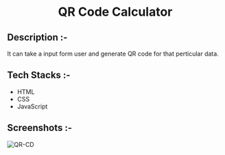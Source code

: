 # <p align="center">QR Code Calculator</p>

## Description :-

It can take a input form user and  generate  QR code for that perticular data.

## Tech Stacks :-

- HTML
- CSS
- JavaScript

## Screenshots :-

![QR-CD](https://github.com/Rakesh9100/CalcDiverse/assets/125949765/9d307d2a-d258-41ea-a91a-d39d912e1962)
